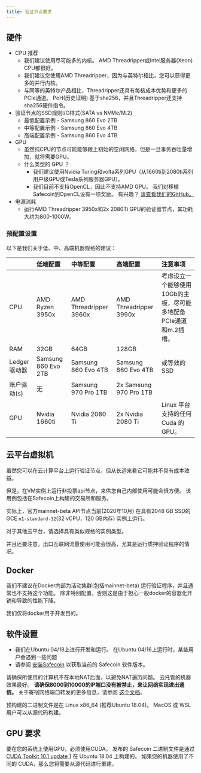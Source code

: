 ```yaml
---
title: 验证节点要求
---
```


## 硬件

- CPU 推荐
  - 我们建议使用尽可能多的内核。 AMD Threadripper或Intel服务器\(Xeon\) CPU都很好。
  - 我们建议您使用AMD Threadripper，因为与英特尔相比，您可以获得更多的并行内核。
  - 与同等的英特尔产品相比，Threadripper还具有每核成本优势和更多的PCIe通道。 PoH\(历史证明\) 基于sha256，并且Threadripper还支持sha256硬件指令。
- 验证节点的SSD规则I/O样式\(SATA vs NVMe/M.2\)
  - 最低配置示例 - Samsung 860 Evo 2TB
  - 中等配置示例 - Samsung 860 Evo 4TB
  - 高端配置示例 - Samsung 860 Evo 4TB
- GPU
  - 虽然纯CPU的节点可能能够跟上初始的空闲网络，但是一旦事务吞吐量增加，就将需要GPU。
  - 什么类型的 GPU ？
    - 我们建议使用Nvidia Turing和volta系列GPU（从1660ti到2080ti系列用户级GPU或Tesla系列服务器GPU）。
    - 我们目前不支持OpenCL，因此不支持AMD GPU。 我们对移植Safecoin到OpenCL设有一项奖励。 有兴趣？ [请查看我们的GitHub。](https://github.com/solana-labs/solana)
- 电源消耗
  - 运行AMD Threadripper 3950x和2x 2080Ti GPU的验证器节点，其功耗大约为800-1000W。

### 预配置设置

以下是我们关于低、中、高端机器规格的建议：

|             | 低端配置                | 中等配置                   | 高端配置                   | 注意事项                                   |
|:----------- |:------------------- |:---------------------- |:---------------------- |:-------------------------------------- |
| CPU         | AMD Ryzen 3950x     | AMD Threadripper 3960x | AMD Threadripper 3990x | 考虑设立一个能够使用10Gb的主板，尽可能多地配备PCIe通道和m.2插槽。 |
| RAM         | 32GB                | 64GB                   | 128GB                  |                                        |
| Ledger 驱动器  | Samsung 860 Evo 2TB | Samsung 860 Evo 4TB    | Samsung 860 Evo 4TB    | 或等效的 SSD                               |
| 账户驱动\(s\) | 无                   | Samsung 970 Pro 1TB    | 2x Samsung 970 Pro 1TB |                                        |
| GPU         | Nvidia 1660ti       | Nvidia 2080 Ti         | 2x Nvidia 2080 Ti      | Linux 平台支持的任何 Cuda 的 GPU。              |

## 云平台虚拟机

虽然您可以在云计算平台上运行验证节点，但从长远来看它可能并不具有成本效益。

但是，在VM实例上运行非投票api节点，来供您自己内部使用可能会很方便。 该用例包括在Safecoin上构建的交易所和服务。

实际上，官方mainnet-beta API节点当前(2020年10月) 在具有2048 GB SSD的 GCE `n1-standard-32`(32 vCPU，120 GB内存) 实例上运行。

对于其他云平台，请选择具有类似规格的实例类型。

并且还要注意，出口互联网流量使用可能会很高，尤其是运行质押验证程序的情况。

## Docker

我们不建议在Docker内部为活动集群(包括mainnet-beta) 运行验证程序，并且通常也不支持这个功能。 除非特别配置，否则这是由于担心一般docker的容器化开销和导致的性能下降。

我们仅将docker用于开发目的。

## 软件设置

- 我们在Ubuntu 04/18上进行开发和运行。 在Ubuntu 04/16上运行时，某些用户会遇到一些问题
- 请参阅 [安装Safecoin](../cli/install-solana-cli-tools.md) 以获取当前的 Safecoin 软件版本。

请确保所使用的计算机不在本地NAT后面，以避免NAT遍历问题。 云托管的机器效果最好。 **请确保8000到10000的IP端口没有被禁止，来让网络实现进出通信。** 关于寄宿网络端口转发的更多信息，请参阅 [这个文档](http://www.mcs.sdsmt.edu/lpyeatt/courses/314/PortForwardingSetup.pdf)。

预构建的二进制文件是在 Linux x86_64 \(推荐Ubuntu 18.04\)。 MacOS 或 WSL 用户可以从源代码构建。

## GPU 要求

要在您的系统上使用GPU，必须使用CUDA。 发布的 Safecoin 二进制文件是通过 [CUDA Toolkit 10.1 update 1](https://developer.nvidia.com/cuda-toolkit-archive) 在 Ubuntu 18.04 上构建的。 如果您的机器使用了不同的 CUDA，那么您将需要从源代码进行重建。
